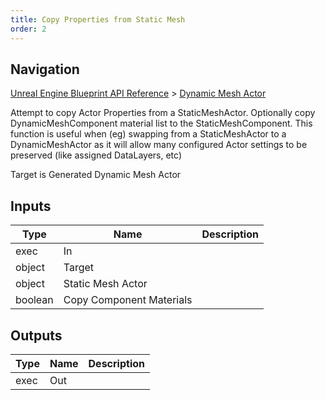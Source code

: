 ```yaml
---
title: Copy Properties from Static Mesh
order: 2
---
```

## Navigation

[Unreal Engine Blueprint API Reference](https://dev.epicgames.com/documentation/en-us/unreal-engine/BlueprintAPI) > [Dynamic Mesh Actor](https://dev.epicgames.com/documentation/en-us/unreal-engine/BlueprintAPI/DynamicMeshActor)

Attempt to copy Actor Properties from a StaticMeshActor. Optionally copy DynamicMeshComponent material list to the StaticMeshComponent.
This function is useful when (eg) swapping from a StaticMeshActor to a DynamicMeshActor as it will allow
many configured Actor settings to be preserved (like assigned DataLayers, etc)

Target is Generated Dynamic Mesh Actor

## Inputs

| Type | Name | Description |
| --- | --- | --- |
| exec | In |  |
| object | Target |  |
| object | Static Mesh Actor |  |
| boolean | Copy Component Materials |  |

## Outputs

| Type | Name | Description |
| --- | --- | --- |
| exec | Out |  |
